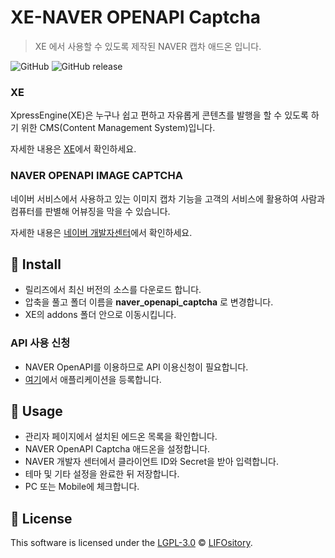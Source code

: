 #  XE-NAVER OPENAPI Captcha

> XE 에서 사용할 수 있도록 제작된 NAVER 캡차 애드온 입니다.

![GitHub](https://img.shields.io/github/license/LIFOsitory/xe-Naver.openapi-captcha.svg?style=flat-square)
![GitHub release](https://img.shields.io/github/release/LIFOsitory/xe-Naver.openapi-captcha.svg?style=flat-square)

### XE

XpressEngine(XE)은 누구나 쉽고 편하고 자유롭게 콘텐츠를 발행을 할 수 있도록 하기 위한 CMS(Content Management System)입니다. 

자세한 내용은 [XE](https://github.com/xpressengine/xe-core)에서 확인하세요.

### NAVER OPENAPI IMAGE CAPTCHA

네이버 서비스에서 사용하고 있는 이미지 캡차 기능을 고객의 서비스에 활용하여 사람과 컴퓨터를 판별해 어뷰징을 막을 수 있습니다. 

자세한 내용은 [네이버 개발자센터](https://developers.naver.com/products/captcha/)에서 확인하세요.

## 💾 Install
- 릴리즈에서 최신 버전의 소스를 다운로드 합니다.
- 압축을 풀고 폴더 이름을 **naver_openapi_captcha** 로 변경합니다.
- XE의 addons 폴더 안으로 이동시킵니다.

### API 사용 신청
- NAVER OpenAPI를 이용하므로 API 이용신청이 필요합니다.
- [여기](https://developers.naver.com/apps/#/register?defaultScope=captcha)에서 애플리케이션을 등록합니다.

## 🔨 Usage
- 관리자 페이지에서 설치된 에드온 목록을 확인합니다.
- NAVER OpenAPI Captcha 애드온을 설정합니다.
- NAVER 개발자 센터에서 클라이언트 ID와 Secret을 받아 입력합니다.
- 테마 및 기타 설정을 완료한 뒤 저장합니다.
- PC 또는 Mobile에 체크합니다.

## 📜 License
This software is licensed under the [LGPL-3.0](https://github.com/LIFOsitory/xe-Naver.openapi-captcha/blob/master/LICENSE) © [LIFOsitory](https://github.com/LIFOsitory).